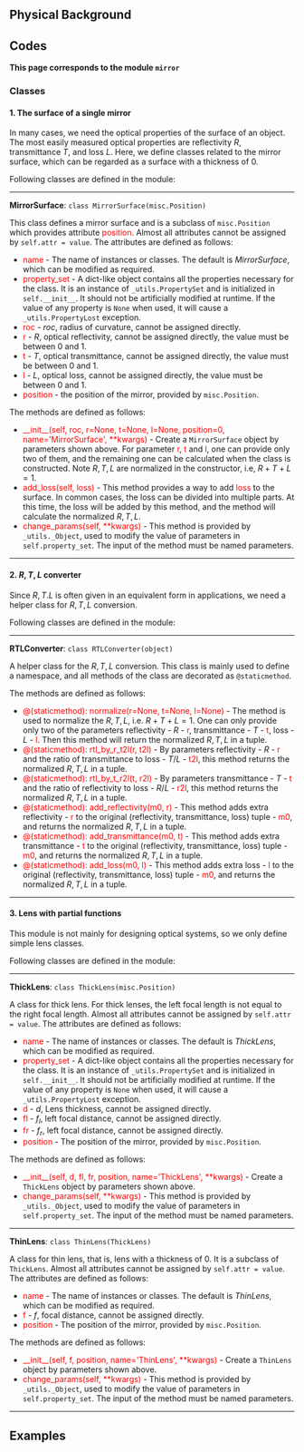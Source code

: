## Physical Background



## Codes

**This page corresponds to the module `mirror`** 

### Classes

#### 1. The surface of a single mirror

In many cases, we need the optical properties of the surface of  an object. The most easily measured optical properties are reflectivity $R$, transmittance $T$, and loss $L$. Here, we define classes related to the mirror surface, which can be regarded as a surface with a thickness of $0$.

Following classes are defined in the module:

----

**MirrorSurface**: `class MirrorSurface(misc.Position)`

This class defines a mirror surface and is a subclass of `misc.Position` which provides attribute <font color="red">position</font>.  Almost all attributes cannot be assigned by `self.attr = value`. The attributes are defined as follows:

- <font color="red">name</font> - The name of instances or classes. The default is *MirrorSurface*, which can be modified as required. 
- <font color="red">property_set</font> - A dict-like object contains all the properties necessary for the class. It is an instance of `_utils.PropertySet` and is initialized in `self.__init__`. It should not be artificially modified at runtime. If the value of any property is `None` when used, it will cause a `_utils.PropertyLost` exception.
- <font color="red">roc</font> - $roc$, radius of curvature, cannot be assigned directly.
- <font color="red">r</font> - $R$, optical reflectivity, cannot be assigned directly, the value must be between $0$ and $1$.
- <font color="red">t</font> - $T$, optical transmittance, cannot be assigned directly, the value must be between $0$ and $1$.
- <font color="red">l</font> - $L$, optical loss, cannot be assigned directly, the value must be between $0$ and $1$.
- <font color="red">position</font> - the position of the mirror, provided by `misc.Position`.

The methods are defined as follows:

- <font color="red">\_\_init\_\_(self, roc, r=None, t=None, l=None, position=0, name='MirrorSurface', **kwargs)</font> - Create a `MirrorSurface` object by parameters shown above. For parameter <font color="red">r</font>, <font color="red">t</font> and <font color="red">l</font>, one can provide only two of them, and the remaining one can be calculated when the class is constructed. Note $R,T,L$ are normalized in the constructor, i.e, $R+T+L=1$.
- <font color="red">add_loss(self, loss)</font> - This method provides a way to add <font color="red">loss</font> to the surface. In common cases, the loss can be divided into multiple parts. At this time, the loss will be added by this method, and the method will calculate the normalized $R,T,L$.
- <font color="red">change_params(self, **kwargs)</font> - This method is provided by `_utils._Object`, used to modify the value of parameters in `self.property_set`. The input of the method must be named parameters.

----

#### 2. $R,T,L$ converter

Since $R,T.L$ is often given in an equivalent form in applications, we need a helper class for $R,T,L$ conversion. 

Following classes are defined in the module:

----

**RTLConverter**: `class RTLConverter(object)`

A helper class for the $R,T,L$ conversion. This class is mainly used to define a namespace, and all methods of the class are decorated as `@staticmethod`.

The methods are defined as follows:

- <font color="red">@(staticmethod): normalize(r=None, t=None, l=None)</font> - The method is used to normalize the $R,T,L$, i.e. $R+T+L=1$. One can only provide only two of the parameters reflectivity - $R$ - <font color="red">r</font>, transmittance - $T$ - <font color="red">t</font>, loss - $L$ - <font color="red">l</font>. Then this method will return the normalized $R,T,L$ in a tuple.
- <font color="red">@(staticmethod): rtl_by_r_t2l(r, t2l)</font> - By parameters reflectivity - $R$ - <font color="red">r</font> and the ratio of transmittance to loss - $T/L$ - <font color="red">t2l</font>, this method returns the normalized $R,T,L$ in a tuple.
- <font color="red">@(staticmethod): rtl_by_t_r2l(t, r2l)</font> - By parameters transmittance - $T$ - <font color="red">t</font> and the ratio of reflectivity to loss - $R/L$ - <font color="red">r2l</font>, this method returns the normalized $R,T,L$ in a tuple.
- <font color="red">@(staticmethod): add_reflectivity(m0, r)</font> - This method adds extra reflectivity - <font color="red">r</font> to the original (reflectivity, transmittance, loss) tuple - <font color="red">m0</font>, and returns the normalized $R,T,L$ in a tuple.
- <font color="red">@(staticmethod): add_transmittance(m0, t)</font> - This method adds extra transmittance - <font color="red">t</font> to the original (reflectivity, transmittance, loss) tuple - <font color="red">m0</font>, and returns the normalized $R,T,L$ in a tuple.
- <font color="red">@(staticmethod): add_loss(m0, l)</font> - This method adds extra loss - <font color="red">l</font> to the original (reflectivity, transmittance, loss) tuple - <font color="red">m0</font>, and returns the normalized $R,T,L$ in a tuple.

----

#### 3. Lens with partial functions

This module is not mainly for designing optical systems, so we only define simple lens classes.

Following classes are defined in the module:

----

**ThickLens**: `class ThickLens(misc.Position)`

A class for thick lens. For thick lenses, the left focal length is not equal to the right focal length. Almost all attributes cannot be assigned by `self.attr = value`. The attributes are defined as follows:

- <font color="red">name</font> - The name of instances or classes. The default is *ThickLens*, which can be modified as required.
- <font color="red">property_set</font> - A dict-like object contains all the properties necessary for the class. It is an instance of `_utils.PropertySet` and is initialized in `self.__init__`. It should not be artificially modified at runtime. If the value of any property is `None` when used, it will cause a `_utils.PropertyLost` exception.
- <font color="red">d</font> - $d$, Lens thickness, cannot be assigned directly.
- <font color="red">fl</font> - $f_l$, left focal distance, cannot be assigned directly.
- <font color="red">fr</font> - $f_r$, left focal distance, cannot be assigned directly.
- <font color="red">position</font> - The position of the mirror, provided by `misc.Position`.

The methods are defined as follows:

- <font color="red">\_\_init\_\_(self, d, fl, fr, position, name='ThickLens', **kwargs)</font> - Create a `ThickLens` object by parameters shown above.
- <font color="red">change_params(self, **kwargs)</font> - This method is provided by `_utils._Object`, used to modify the value of parameters in `self.property_set`. The input of the method must be named parameters.

----

**ThinLens**: `class ThinLens(ThickLens)`

A class for thin lens, that is, lens with a thickness of $0$. It is a subclass of `ThickLens`. Almost all attributes cannot be assigned by `self.attr = value`. The attributes are defined as follows:

- <font color="red">name</font> - The name of instances or classes. The default is *ThinLens*, which can be modified as required.
- <font color="red">f</font> - $f$, focal distance, cannot be assigned directly.
- <font color="red">position</font> - The position of the mirror, provided by `misc.Position`.

The methods are defined as follows:

- <font color="red">\_\_init\_\_(self, f, position, name='ThinLens', **kwargs)</font> - Create a `ThinLens` object by parameters shown above.
- <font color="red">change_params(self, **kwargs)</font> - This method is provided by `_utils._Object`, used to modify the value of parameters in `self.property_set`. The input of the method must be named parameters.

----

## Examples

